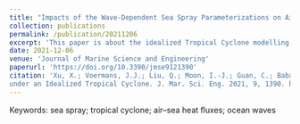 ```yaml
---
title: "Impacts of the Wave-Dependent Sea Spray Parameterizations on Air–Sea–Wave Coupled Modeling under an Idealized Tropical Cyclone"
collection: publications
permalink: /publication/20211206
excerpt: 'This paper is about the idealized Tropical Cyclone modelling test with the implementation of a sea spray scheme.'
date: 2021-12-06
venue: 'Journal of Marine Science and Engineering'
paperurl: 'https://doi.org/10.3390/jmse9121390'
citation: 'Xu, X.; Voermans, J.J.; Liu, Q.; Moon, I.-J.; Guan, C.; Babanin, A.V. Impacts of the Wave-Dependent Sea Spray Parameterizations on Air–Sea–Wave Coupled Modeling
under an Idealized Tropical Cyclone. J. Mar. Sci. Eng. 2021, 9, 1390. https://doi.org/10.3390/jmse9121390'
---
```

Keywords: sea spray; tropical cyclone; air–sea heat ﬂuxes; ocean waves
